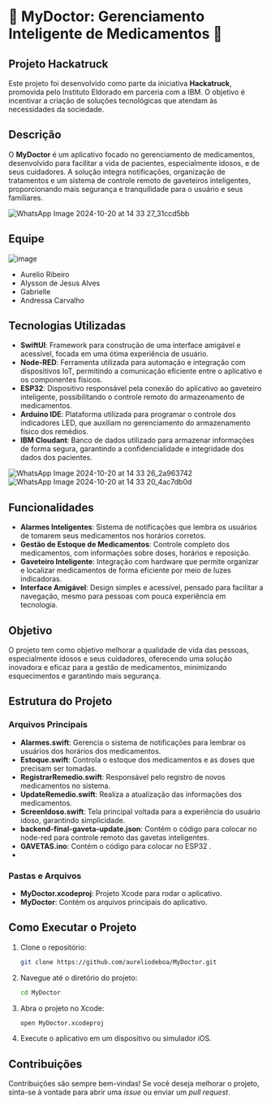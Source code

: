 # 💊 MyDoctor: Gerenciamento Inteligente de Medicamentos 💊
## Projeto Hackatruck
Este projeto foi desenvolvido como parte da iniciativa **Hackatruck**, promovida pelo Instituto Eldorado em parceria com a IBM. O objetivo é incentivar a criação de soluções tecnológicas que atendam às necessidades da sociedade.

## Descrição
O **MyDoctor** é um aplicativo focado no gerenciamento de medicamentos, desenvolvido para facilitar a vida de pacientes, especialmente idosos, e de seus cuidadores. A solução integra notificações, organização de tratamentos e um sistema de controle remoto de gaveteiros inteligentes, proporcionando mais segurança e tranquilidade para o usuário e seus familiares.

![WhatsApp Image 2024-10-20 at 14 33 27_31ccd5bb](https://github.com/user-attachments/assets/10a601af-2e81-43eb-8659-6f6912f5aa6e)

## Equipe
![image](https://github.com/user-attachments/assets/ef92f20e-7b6a-41c8-a52e-509de41792e6)


- Aurelio Ribeiro
- Alysson de Jesus Alves
- Gabrielle
- Andressa Carvalho

## Tecnologias Utilizadas
- **SwiftUI**: Framework para construção de uma interface amigável e acessível, focada em uma ótima experiência de usuário.
- **Node-RED**: Ferramenta utilizada para automação e integração com dispositivos IoT, permitindo a comunicação eficiente entre o aplicativo e os componentes físicos.
- **ESP32**: Dispositivo responsável pela conexão do aplicativo ao gaveteiro inteligente, possibilitando o controle remoto do armazenamento de medicamentos.
- **Arduino IDE**: Plataforma utilizada para programar o controle dos indicadores LED, que auxiliam no gerenciamento do armazenamento físico dos remédios.
- **IBM Cloudant**: Banco de dados utilizado para armazenar informações de forma segura, garantindo a confidencialidade e integridade dos dados dos pacientes.

 ![WhatsApp Image 2024-10-20 at 14 33 26_2a963742](https://github.com/user-attachments/assets/ddb1de0f-ec03-4ce8-a180-3d2cc9e4bb4e)
![WhatsApp Image 2024-10-20 at 14 33 20_4ac7db0d](https://github.com/user-attachments/assets/c2deb56e-ca6b-4997-8cb6-3ca7b60a32d6)



## Funcionalidades
- **Alarmes Inteligentes**: Sistema de notificações que lembra os usuários de tomarem seus medicamentos nos horários corretos.
- **Gestão de Estoque de Medicamentos**: Controle completo dos medicamentos, com informações sobre doses, horários e reposição.
- **Gaveteiro Inteligente**: Integração com hardware que permite organizar e localizar medicamentos de forma eficiente por meio de luzes indicadoras.
- **Interface Amigável**: Design simples e acessível, pensado para facilitar a navegação, mesmo para pessoas com pouca experiência em tecnologia.

## Objetivo
O projeto tem como objetivo melhorar a qualidade de vida das pessoas, especialmente idosos e seus cuidadores, oferecendo uma solução inovadora e eficaz para a gestão de medicamentos, minimizando esquecimentos e garantindo mais segurança.

## Estrutura do Projeto

### Arquivos Principais

- **Alarmes.swift**: Gerencia o sistema de notificações para lembrar os usuários dos horários dos medicamentos.
- **Estoque.swift**: Controla o estoque dos medicamentos e as doses que precisam ser tomadas.
- **RegistrarRemedio.swift**: Responsável pelo registro de novos medicamentos no sistema.
- **UpdateRemedio.swift**: Realiza a atualização das informações dos medicamentos.
- **ScreenIdoso.swift**: Tela principal voltada para a experiência do usuário idoso, garantindo simplicidade.
- **backend-final-gaveta-update.json**: Contém o código para colocar no node-red para controle remoto das gavetas inteligentes.
- **GAVETAS.ino**: Contém o código para colocar no ESP32 .
- 
### Pastas e Arquivos
- **MyDoctor.xcodeproj**: Projeto Xcode para rodar o aplicativo.
- **MyDoctor**: Contém os arquivos principais do aplicativo.

## Como Executar o Projeto

1. Clone o repositório:
   ```bash
   git clone https://github.com/aureliodeboa/MyDoctor.git
   ```

2. Navegue até o diretório do projeto:
   ```bash
   cd MyDoctor
   ```

3. Abra o projeto no Xcode:
   ```bash
   open MyDoctor.xcodeproj
   ```

4. Execute o aplicativo em um dispositivo ou simulador iOS.

## Contribuições
Contribuições são sempre bem-vindas! Se você deseja melhorar o projeto, sinta-se à vontade para abrir uma *issue* ou enviar um *pull request*.

